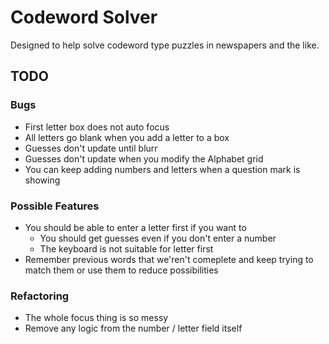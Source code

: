 # Codeword Solver

Designed to help solve codeword type puzzles in newspapers and the like.

## TODO

### Bugs

- First letter box does not auto focus
- All letters go blank when you add a letter to a box
- Guesses don't update until blurr
- Guesses don't update when you modify the Alphabet grid
- You can keep adding numbers and letters when a question mark is showing

### Possible Features

- You should be able to enter a letter first if you want to
  - You should get guesses even if you don't enter a number
  - The keyboard is not suitable for letter first
- Remember previous words that we'ren't comeplete and keep trying to match them or use them to reduce possibilities

### Refactoring

- The whole focus thing is so messy
- Remove any logic from the number / letter field itself
